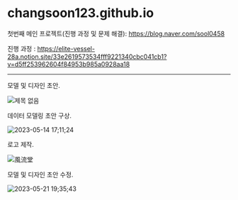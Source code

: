 # changsoon123.github.io

첫번째 메인 프로젝트(진행 과정 및 문제 해결): https://blog.naver.com/sool0458 

진행 과정 : https://elite-vessel-28a.notion.site/33e2619573534fff9221340cbc041cb1?v=d5ff253962604f84953b985a0928aa18

----------------------------------------------------------------------------------------------------------------------------------

모델 및 디자인 초안.

![제목 없음](https://github.com/changsoon123/changsoon123.github.io/assets/125543793/88ed1032-7e3e-45c1-94a5-1e4c51dc0ed1)


데이터 모델링 초안 구상. 

![2023-05-14 17;11;24](https://github.com/changsoon123/changsoon123.github.io/assets/125543793/11e05f14-334e-407d-9483-344717fd3cf9)


로고 제작.

![風流堂](https://github.com/changsoon123/changsoon123.github.io/assets/125543793/cee3e275-86ec-4d22-95b0-bbb960b669da)


모델 및 디자인 초안 수정.

![2023-05-21 19;35;43](https://github.com/changsoon123/changsoon123.github.io/assets/125543793/833ced8b-f7c1-47d9-9ad5-f0fae9a7aea8)

